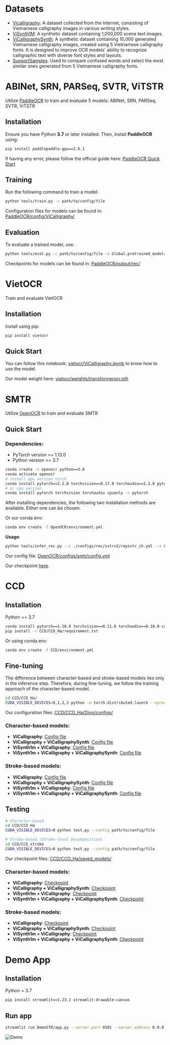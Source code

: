 # Datasets
* [Vicalligraphy](/mlcv2/WorkingSpace/Personal/hamh/Ha/Data/Vicalligraphy/ViCalligraphy):  A dataset collected from the Internet, consisting of Vietnamese calligraphy images in various writing styles.
* [ViSynth1M](/mlcv2/WorkingSpace/Personal/hamh/Ha/Data/Vi_Synthtiger_1M): A synthetic dataset containing 1,000,000 scene text images. 
* [ViCalligraphySynth](/mlcv2/WorkingSpace/Personal/hamh/Ha/Data/ViCalligraphy-Augment/ViCalligrphy_3000_VNI_7000_Unicode):  A synthetic dataset containing 10,000 generated Vietnamese calligraphy images, created using 5  Vietnamese calligraphy fonts. It is designed to improve OCR models' ability to recognize calligraphic text with diverse font styles and layouts.
* [SupportSamples](/mlcv2/WorkingSpace/Personal/hamh/Ha/Data/SupportSamples): Used to compare confused words and select the most similar ones generated from 5 Vietnamese calligraphy fonts.

# ABINet, SRN, PARSeq, SVTR, ViTSTR  
Utilize [PaddleOCR](https://github.com/PaddlePaddle/PaddleOCR) to train and evaluate 5 models: ABINet, SRN, PARSeq, SVTR, ViTSTR
## Installation
Ensure you have Python **3.7** or later installed. Then, install **PaddleOCR** using:

```bash
pip install paddlepaddle-gpu==2.6.1
```

If having any error, please follow the official guide here: [PaddleOCR Quick Start](https://github.com/PaddlePaddle/PaddleOCR/blob/release/2.6.1/doc/doc_en/quickstart_en.md) 

## Training  
Run the following command to train a model:  

```bash
python tools/train.py -c path/to/config/file
```

Configuration files for models can be found in: [PaddleOCR/config/ViCalligraphy/](/mlcv2/WorkingSpace/Personal/hamh/Ha/Methods/PaddleOCR/configs/ViCalligraphy/) 

## Evaluation  
To evaluate a trained model, use:  

```bash
python tools/eval.py -c path/to/config/file -o Global.pretrained_model=path/to/pretrained/model
```

Checkpoints for models can be found in: [PaddleOCR/output/rec/](/mlcv2/WorkingSpace/Personal/hamh/Ha/Methods/PaddleOCR/output/rec/) 

# VietOCR
Train and evaluate VietOCR

## Installation
Install using pip: 
```bash
pip install vietocr
```

## Quick Start
You can follow this notebook: [vietocr/ViCalligraphy.ipynb](/mlcv2/WorkingSpace/Personal/hamh/Ha/Methods/vietocr/ViCalligraphy.ipynb) to know how to use the model.

Our model weight here: [vietocr/weights/transformerocr.pth](/mlcv2/WorkingSpace/Personal/hamh/Ha/Methods/vietocr/weights/transformerocr.pth)

# SMTR
Utilize [OpenOCR](https://github.com/Topdu/OpenOCR) to train and evaluate SMTR

## Quick Start
### Dependencies: 
* PyTorch version >= 1.13.0
* Python version >= 3.7

```bash
conda create -n openocr python==3.8
conda activate openocr
# install gpu version torch
conda install pytorch==2.2.0 torchvision==0.17.0 torchaudio==2.2.0 pytorch-cuda=11.8 -c pytorch -c nvidia
# or cpu version
conda install pytorch torchvision torchaudio cpuonly -c pytorch
```
After installing dependencies, the following two installation methods are available. Either one can be chosen.

Or our conda env:
```bash
conda env create -f OpenOCR/environment.yml
```

**Usage**:

```bash
python tools/infer_rec.py --c ./configs/rec/svtrv2/repsvtr_ch.yml --o Global.infer_img=/path/img_fold or /path/img_file
```

Our config file: [OpenOCR/configs/smtr/config.yml](/mlcv2/WorkingSpace/Personal/hamh/Ha/Methods/OpenOCR/configs/smtr/config.yml)

Our checkpoint [here](/mlcv2/WorkingSpace/Personal/hamh/Ha/Methods/OpenOCR/output/rec/focalsvtr_smtr/best.pth).




# CCD

## Installation
Python == 3.7
```bash
conda install pytorch==1.10.0 torchvision==0.11.0 torchaudio==0.10.0 cudatoolkit=11.3 -c pytorch -c conda-forge
pip install -r CCD/CCD_Ha/requirement.txt
```

Or using conda env:
```bash
conda env create -f CCD/environment.yml
```
## Fine-tuning
The difference between character-based and stroke-based models lies only in the inference step. Therefore, during fine-tuning, we follow the training approach of the character-based model.
```bash
cd CCD/CCD_Ha/
CUDA_VISIBLE_DEVICES=0,1,2,3 python -m torch.distributed.launch --nproc_per_node=4 CCD_Ha/train_finetune.py --config path/to/config/file
```

Our configuration files: [CCD/CCD_Ha/Dino/configs/](/mlcv2/WorkingSpace/Personal/hamh/Ha/Methods/CCD/CCD_Ha/Dino/configs/)

### Character-based models:
- **ViCalligraphy**: [Config file](/mlcv2/WorkingSpace/Personal/hamh/Ha/Methods/CCD/CCD_Ha/Dino/configs/CCD_vision_model_ARD_base_ViCalligraphy.yaml)
- **ViCalligraphy + ViCalligraphySynth**: [Config file](/mlcv2/WorkingSpace/Personal/hamh/Ha/Methods/CCD/CCD_Ha/Dino/configs/CCD_vision_model_ARD_base_ViCalligraphy_3000-VNI_7000-Unicode.yaml)
- **ViSynth1m + ViCalligraphy**: [Config file](/mlcv2/WorkingSpace/Personal/hamh/Ha/Methods/CCD/CCD_Ha/Dino/configs/CCD_vision_model_ARD_base_1m+finetune_ViCalligraphy.yaml)
- **ViSynth1m + ViCalligraphy + ViCalligraphySynth**: [Config file](/mlcv2/WorkingSpace/Personal/hamh/Ha/Methods/CCD/CCD_Ha/Dino/configs/CCD_vision_model_ARD_base_1m+finetune_ViCalligraphy_3000-VNI_7000-Unicode.yaml)

### Stroke-based models:
- **ViCalligraphy**: [Config file](/mlcv2/WorkingSpace/Personal/hamh/Ha/Methods/CCD/CCD_Ha/Dino/configs/CCD_vision_model_ARD_base_ViCalligraphy_stroke.yaml)
- **ViCalligraphy + ViCalligraphySynth**: [Config file](/mlcv2/WorkingSpace/Personal/hamh/Ha/Methods/CCD/CCD_Ha/Dino/configs/CCD_vision_model_ARD_base_ViCalligraphy_10000_stroke.yaml)
- **ViSynth1m + ViCalligraphy**: [Config file](/mlcv2/WorkingSpace/Personal/hamh/Ha/Methods/CCD/CCD_Ha/Dino/configs/1m+ViCalligraphy_stroke/CCD_vision_model_1m_stroke_ViCalligraphy_stroke.yaml)
- **ViSynth1m + ViCalligraphy + ViCalligraphySynth**: [Config file](/mlcv2/WorkingSpace/Personal/hamh/Ha/Methods/CCD/CCD_Ha/Dino/configs/1m+ViCalligraphy_stroke/CCD_vision_model_1m_stroke_ViCalligraphy_10000_stroke.yaml)

## Testing
```bash
# Character-based
cd CCD/CCD_Ha
CUDA_VISIBLE_DEVICES=0 python test.py --config path/to/config/file

# Stroke-based (Stroke-level Decomposition)
cd CCD/CCD_stroke
CUDA_VISIBLE_DEVICES=0 python test.py --config path/to/config/file
```

Our checkpoint files: [CCD/CCD_Ha/saved_models/](/mlcv2/WorkingSpace/Personal/hamh/Ha/Methods/CCD/CCD_Ha/saved_models/)

### Character-based models:
- **ViCalligraphy**: [Checkpoint](/mlcv2/WorkingSpace/Personal/hamh/Ha/Methods/CCD/CCD_Ha/saved_models/CCD_finetune_100epochs_ViCalligraphy_base_case_sensitive/best_accuracy.pth)
- **ViCalligraphy + ViCalligraphySynth**: [Checkpoint](/mlcv2/WorkingSpace/Personal/hamh/Ha/Methods/CCD/CCD_Ha/saved_models/CCD_finetune_100epochs_ViCalligraphy_3000-VNI_7000-Unicode_base_case_sensitive/best_accuracy.pth)
- **ViSynth1m + ViCalligraphy**: [Checkpoint](/mlcv2/WorkingSpace/Personal/hamh/Ha/Methods/CCD/CCD_Ha/saved_models/CCD_finetune_1m_finetune_ViCalligraphy/best_accuracy.pth)
- **ViSynth1m + ViCalligraphy + ViCalligraphySynth**: [Checkpoint](/mlcv2/WorkingSpace/Personal/hamh/Ha/Methods/CCD/CCD_Ha/saved_models/CCD_finetune_1m_finetune_ViCalligraphy_3000-VNI_7000-Unicode/best_accuracy.pth)

### Stroke-based models:
- **ViCalligraphy**: [Checkpoint](/mlcv2/WorkingSpace/Personal/hamh/Ha/Methods/CCD/CCD_Ha/saved_models/CCD_finetune_vicalligraphy_stroke_len_40_v1/best_accuracy.pth)
- **ViCalligraphy + ViCalligraphySynth**: [Checkpoint](/mlcv2/WorkingSpace/Personal/hamh/Ha/Methods/CCD/CCD_Ha/saved_models/CCD_finetune_vicalligraphy_10000_stroke_len_40/best_accuracy.pth)
- **ViSynth1m + ViCalligraphy**: [Checkpoint](/mlcv2/WorkingSpace/Personal/hamh/Ha/Methods/CCD/CCD_Ha/saved_models/CCD_finetune_1m_stroke_vicalligraphy_stroke_len_40_v2/best_accuracy.pth)
- **ViSynth1m + ViCalligraphy + ViCalligraphySynth**: [Checkpoint](/mlcv2/WorkingSpace/Personal/hamh/Ha/Methods/CCD/CCD_Ha/saved_models/CCD_finetune_1m_stroke_vicalligraphy_10000_stroke_len_40/best_accuracy.pth)



# Demo App
## Installation
Python = 3.7
```bash
pip install streamlit==1.23.1 streamlit-drawable-canvas
```

## Run app
```bash
streamlit run DemoSTR/app.py --server.port 8501 --server.address 0.0.0.0
```
![Demo](app_demo.png)





